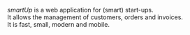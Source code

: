 <em>smartUp</em> is a web application for (smart) start-ups.<br />
It allows the management of customers, orders and invoices.<br />
It is fast, small, modern and mobile.<br />


